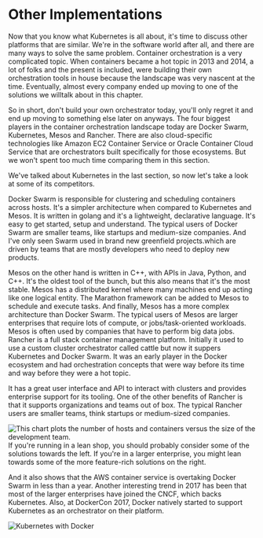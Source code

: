 # Other Implementations
Now that you know what Kubernetes is all about, it's time to discuss other platforms that are similar. We're in the software world after all, and there are many ways to solve the same problem.
Container orchestration is a very complicated topic. When containers became a hot topic in 2013 and 2014, a lot of folks and the present is included, were building their own orchestration tools in house because the landscape was very nascent at the time. Eventually, almost every company ended up moving to one of the solutions we willtalk about in this chapter.

So in short, don't build your own orchestrator today, you'll only regret it and end up moving to something else later on anyways. The four biggest players in the container orchestration landscape today are Docker Swarm, Kubernetes, Mesos and Rancher. There are also cloud-specific technologies like Amazon EC2 Container Service or Oracle Container Cloud Service that are orchestrators built specifically for those ecosystems. But we won't spent too much time comparing them in this section.

We've talked about Kubernetes in the last section, so now let's take a look at some of its competitors.

Docker Swarm is responsible for clustering and scheduling containers across hosts. It's a simpler architecture when compared to Kubernetes and Mesos. It is written in golang and it's a lightweight, declarative language. It's easy to get started, setup and understand. The typical users of Docker Swarm are smaller teams, like startups and medium-size companies. And I've only seen Swarm used in brand new greenfield projects.which are driven by teams that are mostly developers who need to deploy new products.

Mesos on the other hand is written in C++, with APIs in Java, Python, and C++. It's the oldest tool of the bunch, but this also means that it's the most stable. Mesos has a distributed kernel where many machines end up acting like one logical entity. The Marathon framework can be added to Mesos to schedule and execute tasks. And finally, Mesos has a more complex architecture than Docker Swarm.
The typical users of Mesos are larger enterprises that require lots of compute, or jobs/task-oriented workloads. Mesos is often used by companies that have to perform big data jobs. 
Rancher is a full stack container management platform. Initially it used to use a custom cluster orchestrator called cattle but now it suppers Kubernetes and Docker Swarm. It was an early player in the Docker ecosystem and had orchestration concepts that were way before its time and way before they were a hot topic.

It has a great user interface and API to interact with clusters and provides enterprise support for its tooling. One of the other benefits of Rancher is that it supports organizations and teams out of box. The typical Rancher users are smaller teams, think startups or medium-sized companies.

<img src="" alt="This chart plots the number of hosts and containers versus the size of the development team.">
If you're running in a lean shop, you should probably consider some of the solutions towards the left. If you're in a larger enterprise, you might lean towards some of the more feature-rich solutions on the right.

And it also shows that the AWS container service is overtaking Docker Swarm in less than a year. Another interesting trend in 2017 has been that most of the larger enterprises have joined the CNCF, which backs Kubernetes. Also, at DockerCon 2017, Docker natively started to support Kubernetes as an orchestrator on their platform.

<img src="" alt="Kubernetes with Docker">
